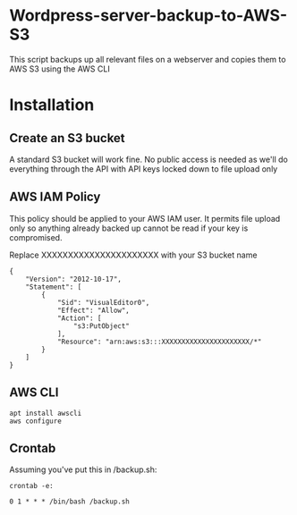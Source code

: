 # Wordpress-server-backup-to-AWS-S3
This script backups up all relevant files on a webserver and copies them to AWS S3 using the AWS CLI

# Installation

## Create an S3 bucket

A standard S3 bucket will work fine. No public access is needed as we'll do everything through the API with API keys locked down to file upload only

## AWS IAM Policy
This policy should be applied to your AWS IAM user. It permits file upload only so anything already backed up cannot be read if your key is compromised.

Replace XXXXXXXXXXXXXXXXXXXXXX with your S3 bucket name

```
{
	"Version": "2012-10-17",
	"Statement": [
		{
			"Sid": "VisualEditor0",
			"Effect": "Allow",
			"Action": [
				"s3:PutObject"
			],
			"Resource": "arn:aws:s3:::XXXXXXXXXXXXXXXXXXXXXX/*"
		}
	]
}
```

## AWS CLI

```
apt install awscli
aws configure
```


## Crontab

Assuming you've put this in /backup.sh:
```
crontab -e:

0 1 * * * /bin/bash /backup.sh
```

